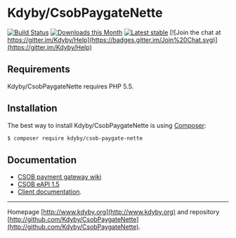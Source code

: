 Kdyby/CsobPaygateNette
======

[![Build Status](https://travis-ci.org/Kdyby/CsobPaygateNette.svg?branch=master)](https://travis-ci.org/Kdyby/CsobPaygateNette)
[![Downloads this Month](https://img.shields.io/packagist/dm/kdyby/csob-paygate-nette.svg)](https://packagist.org/packages/kdyby/csob-paygate-nette)
[![Latest stable](https://img.shields.io/packagist/v/kdyby/csob-paygate-nette.svg)](https://packagist.org/packages/kdyby/csob-paygate-nette)
[![Join the chat at https://gitter.im/Kdyby/Help](https://badges.gitter.im/Join%20Chat.svg)](https://gitter.im/Kdyby/Help)


Requirements
------------

Kdyby/CsobPaygateNette requires PHP 5.5.


Installation
------------

The best way to install Kdyby/CsobPaygateNette is using  [Composer](http://getcomposer.org/):

```sh
$ composer require kdyby/csob-paygate-nette
```


Documentation
------------

- [CSOB payment gateway wiki](https://github.com/csob/paymentgateway/wiki)
- [CSOB eAPI 1.5](https://github.com/csob/paymentgateway/wiki/eAPI-1.5)
- [Client documentation](https://github.com/Kdyby/CsobPaygateNette/blob/master/docs/en/index.md).


-----

Homepage [http://www.kdyby.org](http://www.kdyby.org) and repository [http://github.com/Kdyby/CsobPaygateNette](http://github.com/Kdyby/CsobPaygateNette).
